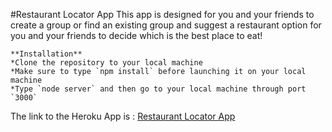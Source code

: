 #Restaurant Locator App
 This app is designed for you and your friends to create a group or find an existing group and suggest a restaurant option for you and your friends to decide which is the best place to eat!
 ```
**Installation**
 *Clone the repository to your local machine
*Make sure to type `npm install` before launching it on your local machine
*Type `node server` and then go to your local machine through port `3000`
```
 The link to the Heroku App is : [Restaurant Locator App](https://thawing-reaches-46311.herokuapp.com/)
